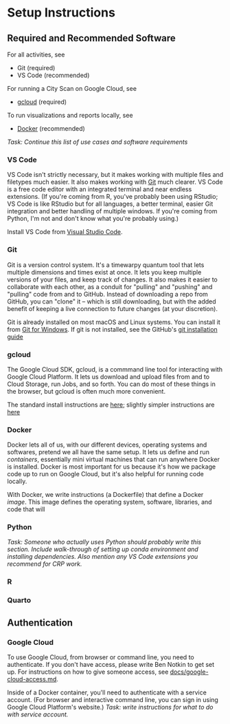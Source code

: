 # Setup Instructions 

## Required and Recommended Software

For all activities, see
- Git (required)
- VS Code (recommended)

For running a City Scan on Google Cloud, see
- [gcloud](#gcloud) (required)

To run visualizations and reports locally, see
- [Docker](#docker) (recommended)

_Task: Continue this list of use cases and software requirements_

### VS Code

VS Code isn't strictly necessary, but it makes working with multiple files and filetypes much easier. It also makes working with [Git](#git) much clearer. VS Code is a free code editor with an integrated terminal and near endless extensions. (If you're coming from R, you've probably been using RStudio; VS Code is like RStudio but for all languages, a better terminal, easier Git integration and better handling of multiple windows. If you're coming from Python, I'm not and don't know what you're probably using.)

Install VS Code from [Visual Studio Code](https://code.visualstudio.com/Download).

### Git

Git is a version control system. It's a timewarpy quantum tool that lets multiple dimensions and times exist at once. It lets you keep multiple versions of your files, and keep track of changes. It also makes it easier to collaborate with each other, as a conduit for "pulling" and "pushing" and "pulling" code from and to GitHub. Instead of downloading a repo from GitHub, you can "clone" it – which is still downloading, but with the added benefit of keeping a live connection to future changes (at your discretion).

Git is already installed on most macOS and Linux systems. You can install it from [Git for Windows](https://gitforwindows.org/). If git is not installed, see the GitHub's [git installation guide](https://github.com/git-guides/install-git)

### gcloud

The Google Cloud SDK, gcloud, is a commmand line tool for interacting with Google Cloud Platform. It lets us download and upload files from and to Cloud Storage, run Jobs, and so forth. You can do most of these things in the browser, but gcloud is often much more convenient.

The standard install instructions are [here](https://cloud.google.com/sdk/docs/install); slightly simpler instructions are [here](https://cloud.google.com/sdk/docs/downloads-interactive)

### Docker

Docker lets all of us, with our different devices, operating systems and softwares, pretend we all have the same setup. It lets us define and run *containers*, essentially mini virtual machines that can run anywhere Docker is installed. Docker is most important for us because it's how we package code up to run on Google Cloud, but it's also helpful for running code locally.

With Docker, we write instructions (a Dockerfile) that define a Docker *image*. This image defines the operating system, software, libraries, and code that will 

### Python

_Task: Someone who actually uses Python should probably write this section. Include walk-through of setting up conda environment and installing dependencies. Also mention any VS Code extensions you recommend for CRP work._

### R

### Quarto


## Authentication

### Google Cloud

To use Google Cloud, from browser or command line, you need to authenticate. If you don't have access, please write Ben Notkin to get set up. For instructions on how to give someone access, see [docs/google-cloud-access.md](docs/google-cloud-access.md).

Inside of a Docker container, you'll need to authenticate with a service account. (For browser and interactive command line, you can sign in using Google Cloud Platform's website.) _Task: write instructions for what to do with service account._